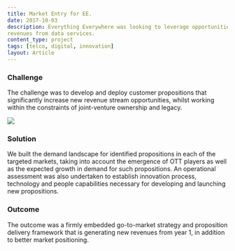 ```yaml
---
title: Market Entry for EE.
date: 2017-10-03
description: Everything Everywhere was looking to leverage opportunities arising from cloud-based technologies to drive
revenues from data services.
content_type: project
tags: [telco, digital, innovation]
layout: Article
---
```

<!--Project Start -->
<div class="bg-white">
    <h3 class="text-green pt-4">Challenge</h3>
    <p class="py-4 font-bold font-green-dark">The challenge was to develop and deploy customer propositions that
        significantly increase new revenue stream opportunities, whilst working within the constraints of
        joint-venture ownership and legacy.</p>
</div>
<div class="">
    <img src="/globalskills.svg" class="w-100">
</div>
<div class="bg-white py-4">
    <h3 class="text-green t-4">Solution</h3>
    <p class="py-4">We built the demand landscape for identified propositions in each of the targeted markets,
        taking into account the emergence of OTT players as well as the expected growth in demand for such
        propositions. An operational assessment was also undertaken to establish innovation process, technology and
        people capabilities necessary for developing and launching new propositions.</p>
</div>
<div class="bg-white bg-blue-lightest rounded p-4 md:-m-4">
    <h3 class="text-blue-darker">Outcome</h3>
    <p class="pt-4 font-bold font-green-dark">The outcome was a firmly embedded go-to-market strategy and
        proposition delivery framework that is generating new revenues from year 1, in addition to better market
        positioning.</p>
</div>